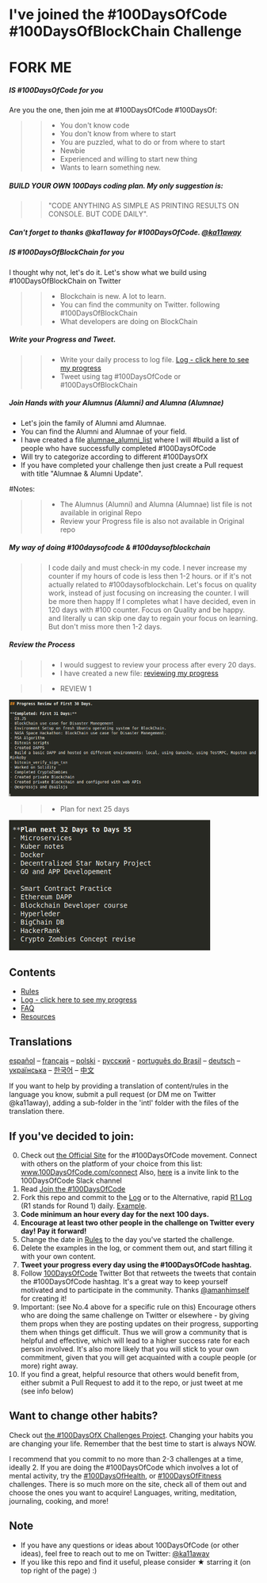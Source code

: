 # I've joined the #100DaysOfCode #100DaysOfBlockChain Challenge

# FORK ME 


##### IS #100DaysOfCode for you 

Are you the one, then join me at #100DaysOfCode #100DaysOf: 
>> - You don't know code
>> - You don't know from where to start
>> - You are puzzled, what to do or from where to start
>> - Newbie
>> - Experienced and willing to start new thing
>> - Wants to learn something new.

##### BUILD YOUR OWN 100Days coding plan. My only suggestion is: 
>> "CODE ANYTHING AS SIMPLE AS PRINTING RESULTS ON CONSOLE. BUT CODE DAILY".


##### Can't forget to thanks @ka11away for #100DaysOfCode. [@ka11away](https://twitter.com/ka11away)


##### IS #100DaysOfBlockChain for you 

I thought why not, let's do it. Let's show what we build using #100DaysOfBlockChain on Twitter
>> - Blockchain is new. A lot to learn.
>> - You can find the community on Twitter. following #100DaysOfBlockChain
>> - What developers are doing on BlockChain


##### Write your Progress and Tweet.

>> - Write your daily process to log file. [Log - click here to see my progress](log.md)
>> - Tweet using tag #100DaysOfCode or #100DaysOfBlockChain


##### Join Hands with your Alumnus (Alumni) and Alumna (Alumnae)
* Let's join the family of Alumni amd Alumnae.
* You can find the Alumni and Alumnae of your field.
* I have created a file [alumnae_alumni_list](alumnae_alumni_list.md) where I will #build a list of people who have successfully completed #100DaysOfCode
* Will try to categorize according to different #100DaysOfX
* If you have completed your challenge then just create a Pull request with title "Alumnae & Alumni Update".



#Notes:
>> - The Alumnus (Alumni) and Alumna (Alumnae) list file is not available in original Repo
>> - Review your Progress file is also not available in Original repo



##### My way of doing #100daysofcode & #100daysofblockchain
>> I code daily and must check-in my code.
>> I never increase my counter if my hours of code is less then 1-2 hours. or if it's not actually related to #100daysofblockchain.
>> Let's focus on quality work, instead of just focusing on increasing the counter.
>> I will be more then happy If I completes what I have decided, even in 120 days with #100 counter.
>> Focus on Quality and be happy. and literally u can skip one day to regain your focus on learning. But don't miss more then 1-2 days.


##### Review the Process

>> - I would suggest to review your process after every 20 days. 
>> - I have created a new file: [reviewing my progress](reviewingtheprocess.md)

>> - REVIEW 1

![images](images/001_review.png)

>> - Plan for next 25 days

![images](images/002_review.png)



## Contents

* [Rules](rules.md)
* [Log - click here to see my progress](log.md)
* [FAQ](FAQ.md)
* [Resources](resources.md)

## Translations
[español](intl/es/README.md) – [français](intl/fr/FAQ-fr.md) – [polski](intl/pl/README.md) - [русский](intl/ru/README-ru.md) - [português do Brasil](intl/pt-br/LEIAME.md) – [deutsch](intl/de/README.md) – [українська](intl/ua/README-ua.md) – [한국어](intl/ko/README-ko.md) – [中文](intl/ch/README.md)

If you want to help by providing a translation of content/rules in the language you know, submit a pull request (or DM me on Twitter @ka11away), adding a sub-folder in the 'intl' folder with the files of the translation there.

## If you've decided to join:

0.  Check out [the Official Site](http://100daysofcode.com/) for the #100DaysOfCode movement. Connect with others on the platform of your choice from this list: www.100DaysOfCode.com/connect
    Also, [here](https://join.slack.com/t/100xcode/shared_invite/enQtMzA2NzUyODY4MTgyLWM2NzMzYzBmZTcwOTk0MzM2YTI5OWQzM2M3ZTVjZTUyMTE0NDk3ZjdiZmExNGU5Mjg3ODgzZTQxODI3YTNjZjA) is a invite link to the 100DaysOfCode Slack channel
1.  Read [Join the #100DaysOfCode](https://medium.freecodecamp.com/join-the-100daysofcode-556ddb4579e4)
1.  Fork this repo and commit to the [Log](log.md) or to the Alternative, rapid [R1 Log](r1-log.md) (R1 stands for Round 1) daily. [Example](https://github.com/Kallaway/100-days-kallaway-log).
1.  **Code minimum an hour every day for the next 100 days.**
1.  **Encourage at least two other people in the challenge on Twitter every day! Pay it forward!**
1.  Change the date in [Rules](rules.md) to the day you've started the challenge.
1.  Delete the examples in the log, or comment them out, and start filling it with your own content.
1.  **Tweet your progress every day using the #100DaysOfCode hashtag.**
1.  Follow [100DaysOfCode](https://twitter.com/_100DaysOfCode) Twitter Bot that retweets the tweets that contain the #100DaysOfCode hashtag. It's a great way to keep yourself motivated and to participate in the community. Thanks [@amanhimself](https://twitter.com/amanhimself) for creating it!
1.  Important: (see No.4 above for a specific rule on this) Encourage others who are doing the same challenge on Twitter or elsewhere - by giving them props when they are posting updates on their progress, supporting them when things get difficult. Thus we will grow a community that is helpful and effective, which will lead to a higher success rate for each person involved. It's also more likely that you will stick to your own commitment, given that you will get acquainted with a couple people (or more) right away.
1.  If you find a great, helpful resource that others would benefit from, either submit a Pull Request to add it to the repo, or just tweet at me (see info below)

## Want to change other habits?

Check out [the #100DaysOfX Challenges Project](http://100daysofx.com/). Changing your habits you are changing your life. Remember that the best time to start is always NOW.

I recommend that you commit to no more than 2-3 challenges at a time, ideally 2. If you are doing the #100DaysOfCode which involves a lot of mental activity, try the [#100DaysOfHealth](http://100daysofx.com/where-x-is/health/), or [#100DaysOfFitness](http://100daysofx.com/challenges/) challenges. There is so much more on the site, check all of them out and choose the ones you want to acquire! Languages, writing, meditation, journaling, cooking, and more!

## Note

* If you have any questions or ideas about 100DaysOfCode (or other ideas), feel free to reach out to me on Twitter: [@ka11away](https://twitter.com/ka11away)
* If you like this repo and find it useful, please consider &#9733; starring it (on top right of the page) :)
